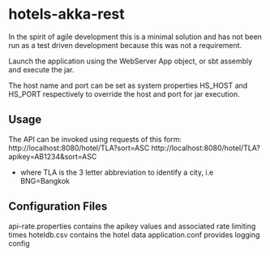 hotels-akka-rest
================

In the spirit of agile development this is a minimal solution and has not
been run as a test driven development because this was not a requirement.

Launch the application using the WebServer App object, or sbt assembly and execute the jar.

The host name and port can be set as system properties HS_HOST and HS_PORT respectively to
override the host and port for jar execution.

## Usage

The API can be invoked using requests of this form:
    http://localhost:8080/hotel/TLA?sort=ASC
    http://localhost:8080/hotel/TLA?apikey=AB1234&sort=ASC
* where TLA is the 3 letter abbreviation to identify a city, i.e BNG=Bangkok

## Configuration Files

api-rate.properties contains the apikey values and associated rate limiting times
hoteldb.csv contains the hotel data
application.conf provides logging config